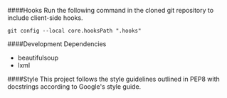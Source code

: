 ####Hooks
Run the following command in the cloned git repository to include client-side
hooks.
```
git config --local core.hooksPath ".hooks"
```

####Development Dependencies
* beautifulsoup
* lxml

####Style
This project follows the style guidelines outlined in PEP8 with docstrings
according to Google's style guide.
